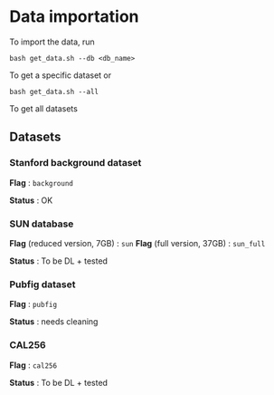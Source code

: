 # Data importation

To import the data, run

```bash get_data.sh --db <db_name>```

To get a specific dataset or

```bash get_data.sh --all```

To get all datasets

## Datasets

### Stanford background dataset

**Flag** : `background`

**Status** : OK

### SUN database

**Flag** (reduced version, 7GB) : `sun`
**Flag** (full version, 37GB) : `sun_full`

**Status** : To be DL + tested

### Pubfig dataset

**Flag** : `pubfig`

**Status** : needs cleaning

### CAL256

**Flag** : `cal256`

**Status** : To be DL + tested
